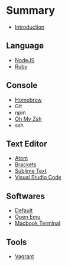 # Summary

* [Introduction](README.md)

## Language

* [NodeJS](language-node.md)
* [Ruby](language-ruby.md)

## Console

* [Homebrew](console/homebrew.md)
* Git
* npm
* [Oh My Zsh](console/consoleoh-my-zsh.md)
* ssh

## Text Editor

* [Atom](text-editor/atom.md)
* [Brackets](text-editor/brackets.md)
* [Sublime Text](text-editor/sublime-text.md)
* [Visual Studio Code](text-editor/visual-studio-code.md)

## Softwares

* [Default](softwares/softwaredefault.md)
* [Open Emu](softwares/softwareopen-emu.md)
* [Macbook Terminal](softwares/softwareterminal.md)

## Tools

* [Vagrant](tools/toolvagrant.md)

